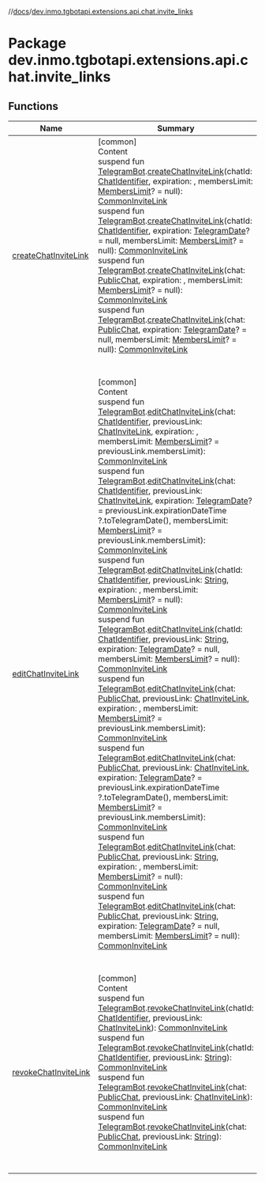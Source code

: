 //[docs](../../index.md)/[dev.inmo.tgbotapi.extensions.api.chat.invite_links](index.md)



# Package dev.inmo.tgbotapi.extensions.api.chat.invite_links  


## Functions  
  
|  Name |  Summary | 
|---|---|
| <a name="dev.inmo.tgbotapi.extensions.api.chat.invite_links//createChatInviteLink/dev.inmo.tgbotapi.bot.RequestsExecutor#dev.inmo.tgbotapi.types.ChatIdentifier#com.soywiz.klock.DateTime#kotlin.Int?/PointingToDeclaration/"></a>[createChatInviteLink](create-chat-invite-link.md)| <a name="dev.inmo.tgbotapi.extensions.api.chat.invite_links//createChatInviteLink/dev.inmo.tgbotapi.bot.RequestsExecutor#dev.inmo.tgbotapi.types.ChatIdentifier#com.soywiz.klock.DateTime#kotlin.Int?/PointingToDeclaration/"></a>[common]  <br>Content  <br>suspend fun [TelegramBot](../dev.inmo.tgbotapi.bot/index.md#%5Bdev.inmo.tgbotapi.bot%2FTelegramBot%2F%2F%2FPointingToDeclaration%2F%5D%2FClasslikes%2F625018081).[createChatInviteLink](create-chat-invite-link.md)(chatId: [ChatIdentifier](../dev.inmo.tgbotapi.types/-chat-identifier/index.md), expiration: , membersLimit: [MembersLimit](../dev.inmo.tgbotapi.types/index.md#%5Bdev.inmo.tgbotapi.types%2FMembersLimit%2F%2F%2FPointingToDeclaration%2F%5D%2FClasslikes%2F625018081)? = null): [CommonInviteLink](../dev.inmo.tgbotapi.types/-common-invite-link/index.md)  <br>suspend fun [TelegramBot](../dev.inmo.tgbotapi.bot/index.md#%5Bdev.inmo.tgbotapi.bot%2FTelegramBot%2F%2F%2FPointingToDeclaration%2F%5D%2FClasslikes%2F625018081).[createChatInviteLink](create-chat-invite-link.md)(chatId: [ChatIdentifier](../dev.inmo.tgbotapi.types/-chat-identifier/index.md), expiration: [TelegramDate](../dev.inmo.tgbotapi.types/-telegram-date/index.md)? = null, membersLimit: [MembersLimit](../dev.inmo.tgbotapi.types/index.md#%5Bdev.inmo.tgbotapi.types%2FMembersLimit%2F%2F%2FPointingToDeclaration%2F%5D%2FClasslikes%2F625018081)? = null): [CommonInviteLink](../dev.inmo.tgbotapi.types/-common-invite-link/index.md)  <br>suspend fun [TelegramBot](../dev.inmo.tgbotapi.bot/index.md#%5Bdev.inmo.tgbotapi.bot%2FTelegramBot%2F%2F%2FPointingToDeclaration%2F%5D%2FClasslikes%2F625018081).[createChatInviteLink](create-chat-invite-link.md)(chat: [PublicChat](../dev.inmo.tgbotapi.types.chat.abstracts/-public-chat/index.md), expiration: , membersLimit: [MembersLimit](../dev.inmo.tgbotapi.types/index.md#%5Bdev.inmo.tgbotapi.types%2FMembersLimit%2F%2F%2FPointingToDeclaration%2F%5D%2FClasslikes%2F625018081)? = null): [CommonInviteLink](../dev.inmo.tgbotapi.types/-common-invite-link/index.md)  <br>suspend fun [TelegramBot](../dev.inmo.tgbotapi.bot/index.md#%5Bdev.inmo.tgbotapi.bot%2FTelegramBot%2F%2F%2FPointingToDeclaration%2F%5D%2FClasslikes%2F625018081).[createChatInviteLink](create-chat-invite-link.md)(chat: [PublicChat](../dev.inmo.tgbotapi.types.chat.abstracts/-public-chat/index.md), expiration: [TelegramDate](../dev.inmo.tgbotapi.types/-telegram-date/index.md)? = null, membersLimit: [MembersLimit](../dev.inmo.tgbotapi.types/index.md#%5Bdev.inmo.tgbotapi.types%2FMembersLimit%2F%2F%2FPointingToDeclaration%2F%5D%2FClasslikes%2F625018081)? = null): [CommonInviteLink](../dev.inmo.tgbotapi.types/-common-invite-link/index.md)  <br><br><br>|
| <a name="dev.inmo.tgbotapi.extensions.api.chat.invite_links//editChatInviteLink/dev.inmo.tgbotapi.bot.RequestsExecutor#dev.inmo.tgbotapi.types.ChatIdentifier#dev.inmo.tgbotapi.types.ChatInviteLink#com.soywiz.klock.DateTime#kotlin.Int?/PointingToDeclaration/"></a>[editChatInviteLink](edit-chat-invite-link.md)| <a name="dev.inmo.tgbotapi.extensions.api.chat.invite_links//editChatInviteLink/dev.inmo.tgbotapi.bot.RequestsExecutor#dev.inmo.tgbotapi.types.ChatIdentifier#dev.inmo.tgbotapi.types.ChatInviteLink#com.soywiz.klock.DateTime#kotlin.Int?/PointingToDeclaration/"></a>[common]  <br>Content  <br>suspend fun [TelegramBot](../dev.inmo.tgbotapi.bot/index.md#%5Bdev.inmo.tgbotapi.bot%2FTelegramBot%2F%2F%2FPointingToDeclaration%2F%5D%2FClasslikes%2F625018081).[editChatInviteLink](edit-chat-invite-link.md)(chat: [ChatIdentifier](../dev.inmo.tgbotapi.types/-chat-identifier/index.md), previousLink: [ChatInviteLink](../dev.inmo.tgbotapi.types/-chat-invite-link/index.md), expiration: , membersLimit: [MembersLimit](../dev.inmo.tgbotapi.types/index.md#%5Bdev.inmo.tgbotapi.types%2FMembersLimit%2F%2F%2FPointingToDeclaration%2F%5D%2FClasslikes%2F625018081)? = previousLink.membersLimit): [CommonInviteLink](../dev.inmo.tgbotapi.types/-common-invite-link/index.md)  <br>suspend fun [TelegramBot](../dev.inmo.tgbotapi.bot/index.md#%5Bdev.inmo.tgbotapi.bot%2FTelegramBot%2F%2F%2FPointingToDeclaration%2F%5D%2FClasslikes%2F625018081).[editChatInviteLink](edit-chat-invite-link.md)(chat: [ChatIdentifier](../dev.inmo.tgbotapi.types/-chat-identifier/index.md), previousLink: [ChatInviteLink](../dev.inmo.tgbotapi.types/-chat-invite-link/index.md), expiration: [TelegramDate](../dev.inmo.tgbotapi.types/-telegram-date/index.md)? = previousLink.expirationDateTime ?.toTelegramDate(), membersLimit: [MembersLimit](../dev.inmo.tgbotapi.types/index.md#%5Bdev.inmo.tgbotapi.types%2FMembersLimit%2F%2F%2FPointingToDeclaration%2F%5D%2FClasslikes%2F625018081)? = previousLink.membersLimit): [CommonInviteLink](../dev.inmo.tgbotapi.types/-common-invite-link/index.md)  <br>suspend fun [TelegramBot](../dev.inmo.tgbotapi.bot/index.md#%5Bdev.inmo.tgbotapi.bot%2FTelegramBot%2F%2F%2FPointingToDeclaration%2F%5D%2FClasslikes%2F625018081).[editChatInviteLink](edit-chat-invite-link.md)(chatId: [ChatIdentifier](../dev.inmo.tgbotapi.types/-chat-identifier/index.md), previousLink: [String](https://kotlinlang.org/api/latest/jvm/stdlib/kotlin/-string/index.html), expiration: , membersLimit: [MembersLimit](../dev.inmo.tgbotapi.types/index.md#%5Bdev.inmo.tgbotapi.types%2FMembersLimit%2F%2F%2FPointingToDeclaration%2F%5D%2FClasslikes%2F625018081)? = null): [CommonInviteLink](../dev.inmo.tgbotapi.types/-common-invite-link/index.md)  <br>suspend fun [TelegramBot](../dev.inmo.tgbotapi.bot/index.md#%5Bdev.inmo.tgbotapi.bot%2FTelegramBot%2F%2F%2FPointingToDeclaration%2F%5D%2FClasslikes%2F625018081).[editChatInviteLink](edit-chat-invite-link.md)(chatId: [ChatIdentifier](../dev.inmo.tgbotapi.types/-chat-identifier/index.md), previousLink: [String](https://kotlinlang.org/api/latest/jvm/stdlib/kotlin/-string/index.html), expiration: [TelegramDate](../dev.inmo.tgbotapi.types/-telegram-date/index.md)? = null, membersLimit: [MembersLimit](../dev.inmo.tgbotapi.types/index.md#%5Bdev.inmo.tgbotapi.types%2FMembersLimit%2F%2F%2FPointingToDeclaration%2F%5D%2FClasslikes%2F625018081)? = null): [CommonInviteLink](../dev.inmo.tgbotapi.types/-common-invite-link/index.md)  <br>suspend fun [TelegramBot](../dev.inmo.tgbotapi.bot/index.md#%5Bdev.inmo.tgbotapi.bot%2FTelegramBot%2F%2F%2FPointingToDeclaration%2F%5D%2FClasslikes%2F625018081).[editChatInviteLink](edit-chat-invite-link.md)(chat: [PublicChat](../dev.inmo.tgbotapi.types.chat.abstracts/-public-chat/index.md), previousLink: [ChatInviteLink](../dev.inmo.tgbotapi.types/-chat-invite-link/index.md), expiration: , membersLimit: [MembersLimit](../dev.inmo.tgbotapi.types/index.md#%5Bdev.inmo.tgbotapi.types%2FMembersLimit%2F%2F%2FPointingToDeclaration%2F%5D%2FClasslikes%2F625018081)? = previousLink.membersLimit): [CommonInviteLink](../dev.inmo.tgbotapi.types/-common-invite-link/index.md)  <br>suspend fun [TelegramBot](../dev.inmo.tgbotapi.bot/index.md#%5Bdev.inmo.tgbotapi.bot%2FTelegramBot%2F%2F%2FPointingToDeclaration%2F%5D%2FClasslikes%2F625018081).[editChatInviteLink](edit-chat-invite-link.md)(chat: [PublicChat](../dev.inmo.tgbotapi.types.chat.abstracts/-public-chat/index.md), previousLink: [ChatInviteLink](../dev.inmo.tgbotapi.types/-chat-invite-link/index.md), expiration: [TelegramDate](../dev.inmo.tgbotapi.types/-telegram-date/index.md)? = previousLink.expirationDateTime ?.toTelegramDate(), membersLimit: [MembersLimit](../dev.inmo.tgbotapi.types/index.md#%5Bdev.inmo.tgbotapi.types%2FMembersLimit%2F%2F%2FPointingToDeclaration%2F%5D%2FClasslikes%2F625018081)? = previousLink.membersLimit): [CommonInviteLink](../dev.inmo.tgbotapi.types/-common-invite-link/index.md)  <br>suspend fun [TelegramBot](../dev.inmo.tgbotapi.bot/index.md#%5Bdev.inmo.tgbotapi.bot%2FTelegramBot%2F%2F%2FPointingToDeclaration%2F%5D%2FClasslikes%2F625018081).[editChatInviteLink](edit-chat-invite-link.md)(chat: [PublicChat](../dev.inmo.tgbotapi.types.chat.abstracts/-public-chat/index.md), previousLink: [String](https://kotlinlang.org/api/latest/jvm/stdlib/kotlin/-string/index.html), expiration: , membersLimit: [MembersLimit](../dev.inmo.tgbotapi.types/index.md#%5Bdev.inmo.tgbotapi.types%2FMembersLimit%2F%2F%2FPointingToDeclaration%2F%5D%2FClasslikes%2F625018081)? = null): [CommonInviteLink](../dev.inmo.tgbotapi.types/-common-invite-link/index.md)  <br>suspend fun [TelegramBot](../dev.inmo.tgbotapi.bot/index.md#%5Bdev.inmo.tgbotapi.bot%2FTelegramBot%2F%2F%2FPointingToDeclaration%2F%5D%2FClasslikes%2F625018081).[editChatInviteLink](edit-chat-invite-link.md)(chat: [PublicChat](../dev.inmo.tgbotapi.types.chat.abstracts/-public-chat/index.md), previousLink: [String](https://kotlinlang.org/api/latest/jvm/stdlib/kotlin/-string/index.html), expiration: [TelegramDate](../dev.inmo.tgbotapi.types/-telegram-date/index.md)? = null, membersLimit: [MembersLimit](../dev.inmo.tgbotapi.types/index.md#%5Bdev.inmo.tgbotapi.types%2FMembersLimit%2F%2F%2FPointingToDeclaration%2F%5D%2FClasslikes%2F625018081)? = null): [CommonInviteLink](../dev.inmo.tgbotapi.types/-common-invite-link/index.md)  <br><br><br>|
| <a name="dev.inmo.tgbotapi.extensions.api.chat.invite_links//revokeChatInviteLink/dev.inmo.tgbotapi.bot.RequestsExecutor#dev.inmo.tgbotapi.types.ChatIdentifier#dev.inmo.tgbotapi.types.ChatInviteLink/PointingToDeclaration/"></a>[revokeChatInviteLink](revoke-chat-invite-link.md)| <a name="dev.inmo.tgbotapi.extensions.api.chat.invite_links//revokeChatInviteLink/dev.inmo.tgbotapi.bot.RequestsExecutor#dev.inmo.tgbotapi.types.ChatIdentifier#dev.inmo.tgbotapi.types.ChatInviteLink/PointingToDeclaration/"></a>[common]  <br>Content  <br>suspend fun [TelegramBot](../dev.inmo.tgbotapi.bot/index.md#%5Bdev.inmo.tgbotapi.bot%2FTelegramBot%2F%2F%2FPointingToDeclaration%2F%5D%2FClasslikes%2F625018081).[revokeChatInviteLink](revoke-chat-invite-link.md)(chatId: [ChatIdentifier](../dev.inmo.tgbotapi.types/-chat-identifier/index.md), previousLink: [ChatInviteLink](../dev.inmo.tgbotapi.types/-chat-invite-link/index.md)): [CommonInviteLink](../dev.inmo.tgbotapi.types/-common-invite-link/index.md)  <br>suspend fun [TelegramBot](../dev.inmo.tgbotapi.bot/index.md#%5Bdev.inmo.tgbotapi.bot%2FTelegramBot%2F%2F%2FPointingToDeclaration%2F%5D%2FClasslikes%2F625018081).[revokeChatInviteLink](revoke-chat-invite-link.md)(chatId: [ChatIdentifier](../dev.inmo.tgbotapi.types/-chat-identifier/index.md), previousLink: [String](https://kotlinlang.org/api/latest/jvm/stdlib/kotlin/-string/index.html)): [CommonInviteLink](../dev.inmo.tgbotapi.types/-common-invite-link/index.md)  <br>suspend fun [TelegramBot](../dev.inmo.tgbotapi.bot/index.md#%5Bdev.inmo.tgbotapi.bot%2FTelegramBot%2F%2F%2FPointingToDeclaration%2F%5D%2FClasslikes%2F625018081).[revokeChatInviteLink](revoke-chat-invite-link.md)(chat: [PublicChat](../dev.inmo.tgbotapi.types.chat.abstracts/-public-chat/index.md), previousLink: [ChatInviteLink](../dev.inmo.tgbotapi.types/-chat-invite-link/index.md)): [CommonInviteLink](../dev.inmo.tgbotapi.types/-common-invite-link/index.md)  <br>suspend fun [TelegramBot](../dev.inmo.tgbotapi.bot/index.md#%5Bdev.inmo.tgbotapi.bot%2FTelegramBot%2F%2F%2FPointingToDeclaration%2F%5D%2FClasslikes%2F625018081).[revokeChatInviteLink](revoke-chat-invite-link.md)(chat: [PublicChat](../dev.inmo.tgbotapi.types.chat.abstracts/-public-chat/index.md), previousLink: [String](https://kotlinlang.org/api/latest/jvm/stdlib/kotlin/-string/index.html)): [CommonInviteLink](../dev.inmo.tgbotapi.types/-common-invite-link/index.md)  <br><br><br>|

